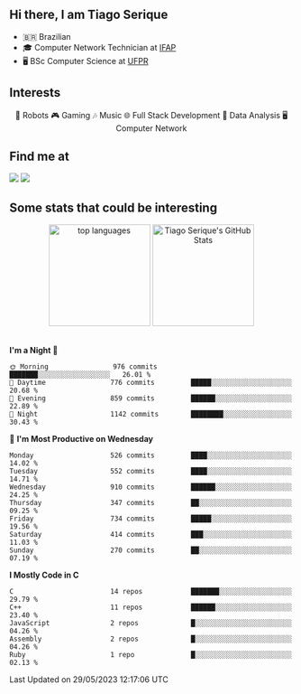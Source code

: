 
<h2> Hi there, I am Tiago Serique</h2>

<div>
	<ul>
		<li>🇧🇷 Brazilian</li>
		<li>🎓 Computer Network Technician at <a href="https://www.ifap.edu.br/">IFAP</a></li>
		<li>🖥️ BSc Computer Science at <a href="https://www.ufpr.br/portalufpr/">UFPR</a></li>
	</ul>
</div>


<h2>Interests</h2>

<div align="center">
	🤖 Robots 🎮 Gaming 🎶 Music 🌐 Full Stack Development 🎲 Data Analysis 🖥️ Computer Network
</div>

<h2>Find me at</h2>

<div>
	<a href="https://www.linkedin.com/in/tiago-serique"><img src="https://img.shields.io/badge/LinkedIn-0077B5?style=for-the-badge&logo=linkedin&logoColor=white"></a>
	<a href="https://www.instagram.com/tiago.serique/"><img src="https://img.shields.io/badge/Instagram-E4405F?style=for-the-badge&logo=instagram&logoColor=white"></a>
</div>

<h2>Some stats that could be interesting</h2>

<div align="center">
	<img height="180em" src="https://tiagoserique.vercel.app/api/top-langs/?layout=compact&theme=tokyonight&username=tiagoserique&langs_count=10&hide=makefile&exclude_repo=vim-mods" alt="top languages">
	<img height="180em" src="https://tiagoserique.vercel.app/api?username=tiagoserique&count_private=true&show_icons=true&theme=tokyonight&include_all_commits=true" alt="Tiago Serique's GitHub Stats">
</div> 

<br>

<!--START_SECTION:waka-->
**I'm a Night 🦉** 

```text
🌞 Morning                976 commits         ███████░░░░░░░░░░░░░░░░░░   26.01 % 
🌆 Daytime                776 commits         █████░░░░░░░░░░░░░░░░░░░░   20.68 % 
🌃 Evening                859 commits         ██████░░░░░░░░░░░░░░░░░░░   22.89 % 
🌙 Night                  1142 commits        ████████░░░░░░░░░░░░░░░░░   30.43 % 
```
📅 **I'm Most Productive on Wednesday** 

```text
Monday                   526 commits         ████░░░░░░░░░░░░░░░░░░░░░   14.02 % 
Tuesday                  552 commits         ████░░░░░░░░░░░░░░░░░░░░░   14.71 % 
Wednesday                910 commits         ██████░░░░░░░░░░░░░░░░░░░   24.25 % 
Thursday                 347 commits         ██░░░░░░░░░░░░░░░░░░░░░░░   09.25 % 
Friday                   734 commits         █████░░░░░░░░░░░░░░░░░░░░   19.56 % 
Saturday                 414 commits         ███░░░░░░░░░░░░░░░░░░░░░░   11.03 % 
Sunday                   270 commits         ██░░░░░░░░░░░░░░░░░░░░░░░   07.19 % 
```


**I Mostly Code in C** 

```text
C                        14 repos            ███████░░░░░░░░░░░░░░░░░░   29.79 % 
C++                      11 repos            ██████░░░░░░░░░░░░░░░░░░░   23.40 % 
JavaScript               2 repos             █░░░░░░░░░░░░░░░░░░░░░░░░   04.26 % 
Assembly                 2 repos             █░░░░░░░░░░░░░░░░░░░░░░░░   04.26 % 
Ruby                     1 repo              █░░░░░░░░░░░░░░░░░░░░░░░░   02.13 % 
```




 Last Updated on 29/05/2023 12:17:06 UTC
<!--END_SECTION:waka-->
